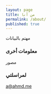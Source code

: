 ```yaml
---
layout: page
title: من أنا
permalink: /about/
published: true
---
```


مهتم بالبيانات

### معلومات أخرى

مصور

### لمراسلتي

[a@ahmd.me](mailto:a@ahmd.me)
